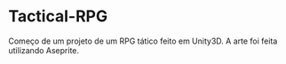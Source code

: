 # Tactical-RPG
Começo de um projeto de um RPG tático feito em Unity3D. A arte foi feita utilizando Aseprite.
